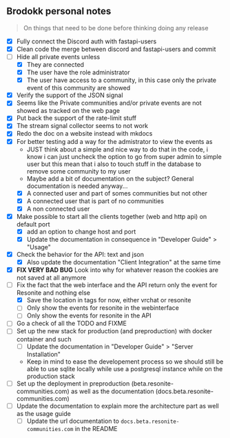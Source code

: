 ## Brodokk personal notes

> On things that need to be done before thinking doing any release

- [x] Fully connect the Discord auth with fastapi-users
- [x] Clean code the merge between discord and fastapi-users and commit
- [ ] Hide all private events unless
  - [x] They are connected
  - [x] The user have the role administrator
  - [x] The user have access to a community, in this case only the private event of this community are showed
- [x] Verify the support of the JSON signal
- [x] Seems like the Private communities and/or private events are not showed as tracked on the web page
- [x] Put back the support of the rate-limit stuff
- [x] The stream signal collector seems to not work
- [x] Redo the doc on a website instead with mkdocs
- [x] For better testing add a way for the admistrator to view the events as
  - JUST think about a simple and nice way to do that in the code, i know i can just uncheck the option to go from super admin to simple user but this mean that i also to touch stuff in the database to remove some community to my user
  - Maybe add a bit of documentation on the subject? General documentation is needed anyway...
  - [x] A connected user and part of somes communities but not other
  - [x] A connected user that is part of no communities
  - [x] A non connected user
- [x] Make possible to start all the clients together (web and http api) on default port
  - [x] add an option to change host and port
  - [x] Update the documentation in consequence in "Developer Guide" > "Usage"
- [x] Check the behavior for the API: text and json
  - [x] Also update the documentation "Client Integration" at the same time
- [x] **FIX VERY BAD BUG** Look into why for whatever reason the cookies are not saved at all anymore
- [ ] Fix the fact that the web interface and the API return only the event for Resonite and nothing else
  - [x] Save the location in tags for now, either vrchat or resonite
  - [ ] Only show the events for resonite in the webinterface
  - [ ] Only show the events for resonite in the API
- [ ] Go a check of all the TODO and FIXME
- [ ] Set up the new stack for production (and preproduction) with docker container and such
  - [ ] Update the documentation in "Developer Guide" > "Server Installation"
  - Keep in mind to ease the developement process so we should still be able to use sqlite locally while use a postgresql instance while on the production stack
- [ ] Set up the deployment in preproduction (beta.resonite-communities.com) as well as the documentation (docs.beta.resonite-communities.com)
- [ ] Update the documentation to explain more the architecture part as well as the usage guide
  - [ ] Update the url documentation to `docs.beta.resonite-communities.com` in the README